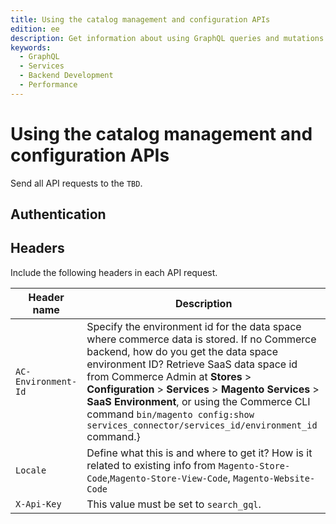 ```yaml
---
title: Using the catalog management and configuration APIs
edition: ee
description: Get information about using GraphQL queries and mutations to manage channels, policies, and configuration for search and recommendations capabilities.
keywords:
  - GraphQL
  - Services
  - Backend Development
  - Performance
---
```


# Using the catalog management and configuration APIs

Send all API requests to the `TBD`.

## Authentication

## Headers

Include the following headers in each API request.

<!--Requires update for CCDM context-->

Header name| Description
--- | ---
`AC-Environment-Id` |  Specify the environment id for the data space where commerce data is stored. If no Commerce backend, how do you get the data space environment ID? Retrieve SaaS data space id from Commerce Admin at **Stores** > **Configuration** > **Services** > **Magento Services** > **SaaS Environment**, or using the Commerce CLI command `bin/magento config:show services_connector/services_id/environment_id` command.}
`Locale` | Define what this is and where to get it? How is it related to existing info from `Magento-Store-Code`,`Magento-Store-View-Code`, `Magento-Website-Code`
`X-Api-Key` | This value must be set to `search_gql`.
